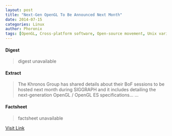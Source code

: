 ```yaml
---
layout: post
title: "Next-Gen OpenGL To Be Announced Next Month"
date: 2014-07-15
categories: Linux
author: Phoronix
tags: [OpenGL, Cross-platform software, Open-source movement, Unix variants, Unix software, Operating system families, Computer graphics, Unix, Application software, Computing platforms, Computing, Graphics, Linux software, IBM PC compatibles, Microcomputer software, Computers, Computer workstations, Linux, Software development, 3D graphics APIs, Software, Graphics software, 3D computer graphics, Computer libraries, Application programming interfaces, Graphics libraries, Linus Torvalds, Computer-related introductions, Video game development software]
---
```



#### Digest
>digest unavailable

#### Extract
>The Khronos Group has shared details about their BoF sessions to be hosted next month during SIGGRAPH and it includes detailing the next-generation OpenGL / OpenGL ES specifications......

#### Factsheet
>factsheet unavailable

[Visit Link](https://www.linux.com/news/software/applications/780517-next-gen-opengl-to-be-announced-next-month/)


